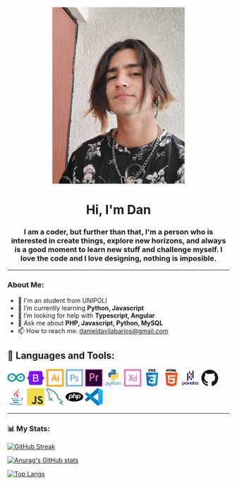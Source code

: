 <div id="header" align="center">
    <img src="https://github.com/DanielDavB/DanielDavB/blob/main/Image.jpg" alt="Dan Photo" width="300px">
    <h1 align="center"> Hi, I'm Dan </h1>
    <h3 align="center"> 
       I am a coder, but further than that, I'm a person who is interested in create things, explore new horizons, and always is a good moment to learn new stuff and challenge myself. I love the code and I love designing, nothing is imposible.
    </h3>
</div>

---

### About Me:

- 🔭 I'm an student from UNIPOLI
- 🌱 I’m currently learning **Python, Javascript**
- 🤔 I’m looking for help with **Typescript, Angular**
- 💬 Ask me about **PHP, Javascript, Python, MySQL**
- 📫 How to reach me: danieldavilabarios@gmail.com

<div align="left">
    <h2>🔨 Languages and Tools: </h2>
    <img src="https://github.com/devicons/devicon/blob/master/icons/arduino/arduino-original.svg" alt="arduino" title="Arduino" width="40" height="40">
    <img src="https://github.com/devicons/devicon/blob/master/icons/bootstrap/bootstrap-original.svg" alt="Boostrap" title="Boostrap" width="40" height="40">
    <img src="https://github.com/devicons/devicon/blob/master/icons/illustrator/illustrator-line.svg" alt="Ilustrator" title="Ilustrator" width="40" height="40">
    <img src="https://github.com/devicons/devicon/blob/master/icons/photoshop/photoshop-line.svg" alt="Photoshop" title="Photoshop" width="40" height="40">
    <img src="https://github.com/devicons/devicon/blob/master/icons/premierepro/premierepro-original.svg" alt="Premiere" title="Premiere" width="40" height="40">
    <img src="https://github.com/devicons/devicon/blob/master/icons/python/python-original-wordmark.svg" alt="Python" title="Python" width="40" height="40">
    <img src="https://github.com/devicons/devicon/blob/master/icons/xd/xd-line.svg" alt="XD" title="XD" width="40" height="40">
    <img src="https://github.com/devicons/devicon/blob/master/icons/css3/css3-original-wordmark.svg" alt="CSS" title="CSS" width="40" height="40">
    <img src="https://github.com/devicons/devicon/blob/master/icons/html5/html5-original-wordmark.svg" alt="html" title="html" width="40" height="40">
    <img src="https://github.com/devicons/devicon/blob/master/icons/pandas/pandas-original-wordmark.svg" alt="Pandas" title="Pandas" width="40" height="40">
    <img src="https://github.com/devicons/devicon/blob/master/icons/github/github-original.svg" alt="GitHub" title="GitHub" width="40" height="40">
    <img src="https://github.com/devicons/devicon/blob/master/icons/java/java-original.svg" alt="Java" title="Java" width="40" height="40">
    <img src="https://github.com/devicons/devicon/blob/master/icons/javascript/javascript-original.svg" alt="Javascript" title="Javascript" width="40" height="40">
    <img src="https://github.com/devicons/devicon/blob/master/icons/mysql/mysql-original.svg" alt="MySQL" title="MySQL" width="40" height="40">
    <img src="https://github.com/devicons/devicon/blob/master/icons/php/php-plain.svg" alt="PHP" title="PHP" width="40" height="40">
    <img src="https://github.com/devicons/devicon/blob/master/icons/vscode/vscode-original.svg" alt="VSCode" title="VSCode" width="40" height="40">
</div>

---

### 📊 My Stats:
[![GitHub Streak](https://streak-stats.demolab.com?user=DanielDavB&theme=transparent&hide_border=true&mode=weekly)](https://git.io/streak-stats)

[![Anurag's GitHub stats](https://github-readme-stats.vercel.app/api?username=DanielDavB&theme=transparent)](https://github.com/anuraghazra/github-readme-stats)

[![Top Langs](https://github-readme-stats.vercel.app/api/top-langs/?username=DanielDavB&&theme=transparent&hide_progress=false)](https://github.com/anuraghazra/github-readme-stats)

